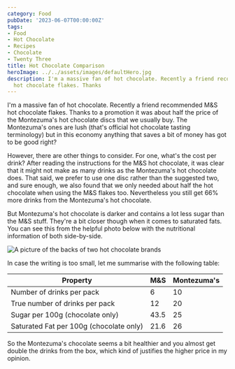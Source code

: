 ```yaml
---
category: Food
pubDate: '2023-06-07T00:00:00Z'
tags:
- Food
- Hot Chocolate
- Recipes
- Chocolate
- Twenty Three
title: Hot Chocolate Comparison
heroImage: ../../assets/images/defaultHero.jpg
description: I'm a massive fan of hot chocolate. Recently a friend recommended M&S
  hot chocolate flakes. Thanks
---
```

I'm a massive fan of hot chocolate. Recently a friend recommended M&S hot chocolate flakes. Thanks to a promotion it was about half the price of the Montezuma's hot chocolate discs that we usually buy. The Montezuma's ones are lush (that's official hot chocolate tasting terminology) but in this economy anything that saves a bit of money has got to be good right?

However, there are other things to consider. For one, what's the cost per drink? After reading the instructions for the M&S hot chocolate, it was clear that it might not make as many drinks as the Montezuma's hot chocolate does.  That said, we prefer to use one disc rather than the suggested two,  and sure enough, we also found that we only needed about half the hot chocolate when using the M&S flakes too. Nevertheless you still get 66% more drinks from the Montezuma's hot chocolate. 

But Montezuma's hot chocolate is darker and contains a lot less sugar than the M&S stuff. They're a bit closer though when it comes to saturated fats. You can see this from the helpful photo below with the nutritional information of both side-by-side. 

![A picture of the backs of two hot chocolate brands](../../assets/images/other/choc_comparison.jpg)

In case the writing is too small, let me summarise with the following table:

| Property                                | M&S  | Montezuma's |
| --------------------------------------- | ---- | ----------- |
| Number of drinks per pack               | 6    | 10          |
| True number of drinks per pack          | 12   | 20          |
| Sugar per 100g (chocolate only)         | 43.5 | 25          |
| Saturated Fat per 100g (chocolate only) | 21.6 | 26          |

So the Montezuma's chocolate seems a bit healthier and you almost get double the drinks from the box, which kind of justifies the higher price in my opinion.